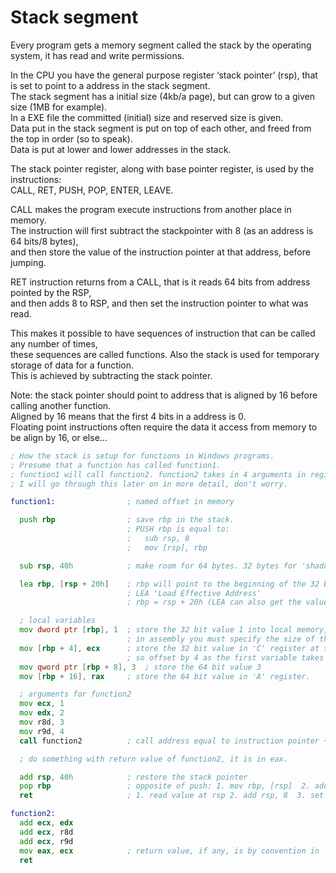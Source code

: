 # Stack segment
Every program gets a memory segment called the stack by the operating system, it has read and write permissions.

In the CPU you have the general purpose register ‘stack pointer’ (rsp), that is set to point to a address in the stack segment. <br>
The stack segment has a initial size (4kb/a page), but can grow to a given size (1MB for example). <br>
In a EXE file the committed (initial) size and reserved size is given. <br>
Data put in the stack segment is put on top of each other, and freed from the top in order (so to speak). <br>
Data is put at lower and lower addresses in the stack.

The stack pointer register, along with base pointer register, is used by the instructions: <br>
CALL, RET, PUSH, POP, ENTER, LEAVE.

CALL makes the program execute instructions from another place in memory. <br>
The instruction will first subtract the stackpointer with 8 (as an address is 64 bits/8 bytes), <br>
and then store the value of the instruction pointer at that address, before jumping.

RET instruction returns from a CALL, that is it reads 64 bits from address pointed by the RSP, <br>
and then adds 8 to RSP, and then set the instruction pointer to what was read.

This makes it possible to have sequences of instruction that can be called any number of times, <br>
these sequences are called functions. Also the stack is used for temporary storage of data for a function. <br>
This is achieved by subtracting the stack pointer. 

Note: the stack pointer should point to address that is aligned by 16 before calling another function. <br>
Aligned by 16 means that the first 4 bits in a address is 0. <br>
Floating point instructions often require the data it access from memory to be align by 16, or else...<br>

```asm
; How the stack is setup for functions in Windows programs.
; Presume that a function has called function1.
; function1 will call function2. function2 takes in 4 arguments in registers C,D,8,9
; I will go through this later on in more detail, don't worry.

function1:                ; named offset in memory

  push rbp                ; save rbp in the stack.
                          ; PUSH rbp is equal to:
                          ;   sub rsp, 8
                          ;   mov [rsp], rbp

  sub rsp, 40h            ; make room for 64 bytes. 32 bytes for 'shadow space' and 32 bytes for free use.

  lea rbp, [rsp + 20h]    ; rbp will point to the beginning of the 32 bytes that are free to use
                          ; LEA 'Load Effective Address'
                          ; rbp = rsp + 20h (LEA can also get the value of IP + a value: lea rax, [offset])

  ; local variables
  mov dword ptr [rbp], 1  ; store the 32 bit value 1 into local memory, rbp is here the pointer
                          ; in assembly you must specify the size of the value with byte,word,dword,qword
  mov [rbp + 4], ecx      ; store the 32 bit value in 'C' register at the next position.
                          ; so offset by 4 as the first variable takes up 4 bytes.
  mov qword ptr [rbp + 8], 3  ; store the 64 bit value 3 
  mov [rbp + 16], rax     ; store the 64 bit value in 'A' register.

  ; arguments for function2
  mov ecx, 1
  mov edx, 2
  mov r8d, 3
  mov r9d, 4
  call function2          ; call address equal to instruction pointer + value. Value is distance in memory to function2

  ; do something with return value of function2, it is in eax.

  add rsp, 40h            ; restore the stack pointer
  pop rbp                 ; opposite of push: 1. mov rbp, [rsp]  2. add rsp, 8
  ret                     ; 1. read value at rsp 2. add rsp, 8  3. set IP to the value read

function2:
  add ecx, edx
  add ecx, r8d
  add ecx, r9d
  mov eax, ecx            ; return value, if any, is by convention in 'A' register
  ret
```
